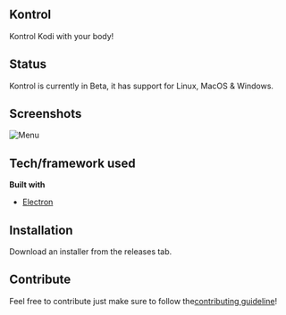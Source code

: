## Kontrol
Kontrol Kodi with your body! 

## Status
Kontrol is currently in Beta, it has support for Linux, MacOS & Windows.

## Screenshots
![Menu](http://meharryp.xyz/s/Kontrol_2020-03-08_21-49-24.png)

## Tech/framework used
<b>Built with</b>
- [Electron](https://electron.atom.io)

## Installation
Download an installer from the releases tab. 

## Contribute

Feel free to contribute just make sure to follow the[contributing guideline](https://raw.githubusercontent.com/CMP2804M-Group3/Kontrol/master/CONTRIBUTING.md)!
